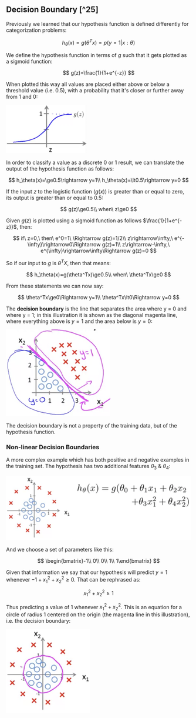 ## Decision Boundary [^25]

Previously we learned that our hypothesis function is defined differently for categorization problems:

$$
h_\theta(x)=g(\theta^Tx)=p(y=1|x:\theta)
$$

We define the hypothesis function in terms of $g$ such that it gets plotted as a sigmoid function:

$$
g(z)=\frac{1}{1+e^{-z}}
$$

When plotted this way all values are placed either above or below a threshold value (i.e. 0.5), with a probability that it's closer or further away from 1 and 0:

<img src="03-decision-boundary.assets/image-20210309065742040.png" alt="image-20210309065742040" style="zoom: 33%;" />

In order to classify a value as a discrete 0 or 1 result, we can translate the output of the hypothesis function as follows:

$$
h_\theta(x)=\ge0.5\rightarrow y=1\\
h_\theta(x)=\lt0.5\rightarrow y=0
$$

If the input $z$ to the logistic function ($g(x)$) is greater than or equal to zero, its output is greater than or equal to 0.5:

$$
g(z)\ge0.5\\
when\ z\ge0
$$

Given $g(z)$ is plotted using a sigmoid function as follows $\frac{1}{1+e^{-z}}$, then:

$$
if\ z=0,\ then\ e^0=1\ \Rightarrow g(z)=1/2\\
z\rightarrow\infty,\ e^{-\infty}\rightarrow0\Rightarrow g(z)=1\\
z\rightarrow-\infty,\ e^{\infty}\rightarrow\infty\Rightarrow g(z)=0
$$

So if our input to $g$ is $\theta^TX$, then that means:

$$
h_\theta(x)=g(\theta^Tx)\ge0.5\\
when\ \theta^Tx\ge0
$$

From these statements we can now say:

$$
\theta^Tx\ge0\Rightarrow y=1\\
\theta^Tx\lt0\Rightarrow y=0
$$

The **decision boundary** is the line that separates the area where y = 0 and where y = 1; in this illustration it is shown as the diagonal magenta line, where everything above is $y=1$ and the area below is $y=0$:

<img src="03-decision-boundary.assets/image-20210309072426241.png" alt="image-20210309072426241" style="zoom:50%;" />

The decision boundary is not a property of the training data, but of the hypothesis function.

### Non-linear Decision Boundaries

A more complex example which has both positive and negative examples in the training set.  The hypothesis has two additional features $\theta_3$ & $\theta_4$:

<img src="03-decision-boundary.assets/image-20210309073449835.png" alt="image-20210309073449835" style="zoom:50%;" />

And we choose a set of parameters like this:

$$
\begin{bmatrix}-1\\ 0\\ 0\\ 1\\ 1\end{bmatrix}
$$

Given that information we say that our hypothesis will predict $y=1$ whenever $-1+x^2_1+x^2_2\ge0$.  That can be rephrased as:

$$
x^2_1+x^2_2\ge1
$$

Thus predicting a value of 1 whenever $x^2_1+x^2_2$.  This is an equation for a circle of radius 1 centered on the origin (the magenta line in this illustration), i.e. the decision boundary:

<img src="03-decision-boundary.assets/image-20210309074320334.png" alt="image-20210309074320334" style="zoom:50%;" />
